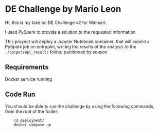 # DE Challenge by Mario Leon

Hi, this is my take on DE Challenge v2 for Walmart.

I used PySpark to provide a solution to the requested information

This proyect will deploy a Jupyter Notebook container, that will submit a PySpark job on entrypint, writing the results of the analysis to the ```./output/epl_results``` folder, partitioned by season

## Requirements

Docker service running

## Code Run

You should be able to run the challenge by using the following commands, from the root of the folder:

```bash
    cd deployment/
    docker-compose up
```
